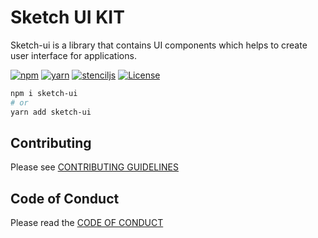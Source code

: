 # Sketch UI KIT

Sketch-ui is a library that contains UI components which helps to create user interface for applications.

[![npm](https://img.shields.io/static/v1?label=npm&message=6.14.16&color=red)](https://www.npmjs.com/package/sketch-icons)
[![yarn](https://img.shields.io/static/v1?label=yarn&message=1.22.17&color=blue)](https://www.npmjs.com/package/sketch-icons)
[![stenciljs](https://img.shields.io/static/v1?label=builtwith&message=stenciljs&color=orange)](https://www.npmjs.com/package/sketch-icons)
<a href="https://github.com/tabler/tabler-icons/blob/master/LICENSE"><img src="https://img.shields.io/npm/l/@tabler/icons.svg" alt="License"></a>
```bash
npm i sketch-ui
# or
yarn add sketch-ui
```

## Contributing

Please see [CONTRIBUTING GUIDELINES](CONTRIBUTING.md)

## Code of Conduct

Please read the [CODE OF CONDUCT](CODE_OF_CONDUCT.md)

